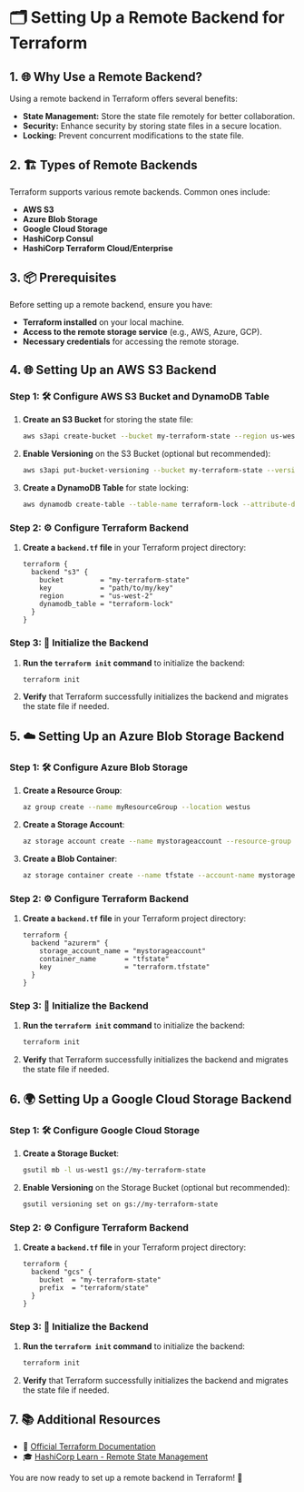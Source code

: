 # 🗂️ Setting Up a Remote Backend for Terraform

## 1. 🌐 Why Use a Remote Backend?

Using a remote backend in Terraform offers several benefits:

- **State Management:** Store the state file remotely for better collaboration.
- **Security:** Enhance security by storing state files in a secure location.
- **Locking:** Prevent concurrent modifications to the state file.

## 2. 🏗️ Types of Remote Backends

Terraform supports various remote backends. Common ones include:

- **AWS S3**
- **Azure Blob Storage**
- **Google Cloud Storage**
- **HashiCorp Consul**
- **HashiCorp Terraform Cloud/Enterprise**

## 3. 📦 Prerequisites

Before setting up a remote backend, ensure you have:

- **Terraform installed** on your local machine.
- **Access to the remote storage service** (e.g., AWS, Azure, GCP).
- **Necessary credentials** for accessing the remote storage.

## 4. 🌐 Setting Up an AWS S3 Backend

### Step 1: 🛠️ Configure AWS S3 Bucket and DynamoDB Table

1. **Create an S3 Bucket** for storing the state file:

    ```bash
    aws s3api create-bucket --bucket my-terraform-state --region us-west-2
    ```

2. **Enable Versioning** on the S3 Bucket (optional but recommended):

    ```bash
    aws s3api put-bucket-versioning --bucket my-terraform-state --versioning-configuration Status=Enabled
    ```

3. **Create a DynamoDB Table** for state locking:

    ```bash
    aws dynamodb create-table --table-name terraform-lock --attribute-definitions AttributeName=LockID,AttributeType=S --key-schema AttributeName=LockID,KeyType=HASH --provisioned-throughput ReadCapacityUnits=1,WriteCapacityUnits=1
    ```

### Step 2: ⚙️ Configure Terraform Backend

1. **Create a `backend.tf` file** in your Terraform project directory:

    ```hcl
    terraform {
      backend "s3" {
        bucket         = "my-terraform-state"
        key            = "path/to/my/key"
        region         = "us-west-2"
        dynamodb_table = "terraform-lock"
      }
    }
    ```

### Step 3: 🔄 Initialize the Backend

1. **Run the `terraform init` command** to initialize the backend:

    ```bash
    terraform init
    ```

2. **Verify** that Terraform successfully initializes the backend and migrates the state file if needed.

## 5. ☁️ Setting Up an Azure Blob Storage Backend

### Step 1: 🛠️ Configure Azure Blob Storage

1. **Create a Resource Group**:

    ```bash
    az group create --name myResourceGroup --location westus
    ```

2. **Create a Storage Account**:

    ```bash
    az storage account create --name mystorageaccount --resource-group myResourceGroup --location westus --sku Standard_LRS
    ```

3. **Create a Blob Container**:

    ```bash
    az storage container create --name tfstate --account-name mystorageaccount
    ```

### Step 2: ⚙️ Configure Terraform Backend

1. **Create a `backend.tf` file** in your Terraform project directory:

    ```hcl
    terraform {
      backend "azurerm" {
        storage_account_name = "mystorageaccount"
        container_name       = "tfstate"
        key                  = "terraform.tfstate"
      }
    }
    ```

### Step 3: 🔄 Initialize the Backend

1. **Run the `terraform init` command** to initialize the backend:

    ```bash
    terraform init
    ```

2. **Verify** that Terraform successfully initializes the backend and migrates the state file if needed.

## 6. 🌍 Setting Up a Google Cloud Storage Backend

### Step 1: 🛠️ Configure Google Cloud Storage

1. **Create a Storage Bucket**:

    ```bash
    gsutil mb -l us-west1 gs://my-terraform-state
    ```

2. **Enable Versioning** on the Storage Bucket (optional but recommended):

    ```bash
    gsutil versioning set on gs://my-terraform-state
    ```

### Step 2: ⚙️ Configure Terraform Backend

1. **Create a `backend.tf` file** in your Terraform project directory:

    ```hcl
    terraform {
      backend "gcs" {
        bucket  = "my-terraform-state"
        prefix  = "terraform/state"
      }
    }
    ```

### Step 3: 🔄 Initialize the Backend

1. **Run the `terraform init` command** to initialize the backend:

    ```bash
    terraform init
    ```

2. **Verify** that Terraform successfully initializes the backend and migrates the state file if needed.

## 7. 📚 Additional Resources

- 📖 [Official Terraform Documentation](https://www.terraform.io/docs/backends/index.html)
- 🎓 [HashiCorp Learn - Remote State Management](https://learn.hashicorp.com/collections/terraform/state)

You are now ready to set up a remote backend in Terraform! 🚀

